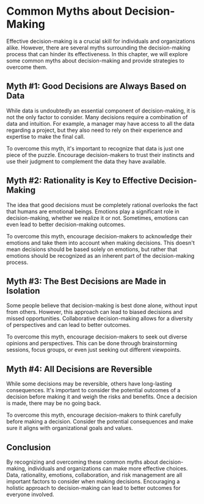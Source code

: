 Common Myths about Decision-Making
============================================================================

Effective decision-making is a crucial skill for individuals and organizations alike. However, there are several myths surrounding the decision-making process that can hinder its effectiveness. In this chapter, we will explore some common myths about decision-making and provide strategies to overcome them.

Myth #1: Good Decisions are Always Based on Data
------------------------------------------------

While data is undoubtedly an essential component of decision-making, it is not the only factor to consider. Many decisions require a combination of data and intuition. For example, a manager may have access to all the data regarding a project, but they also need to rely on their experience and expertise to make the final call.

To overcome this myth, it's important to recognize that data is just one piece of the puzzle. Encourage decision-makers to trust their instincts and use their judgment to complement the data they have available.

Myth #2: Rationality is Key to Effective Decision-Making
--------------------------------------------------------

The idea that good decisions must be completely rational overlooks the fact that humans are emotional beings. Emotions play a significant role in decision-making, whether we realize it or not. Sometimes, emotions can even lead to better decision-making outcomes.

To overcome this myth, encourage decision-makers to acknowledge their emotions and take them into account when making decisions. This doesn't mean decisions should be based solely on emotions, but rather that emotions should be recognized as an inherent part of the decision-making process.

Myth #3: The Best Decisions are Made in Isolation
-------------------------------------------------

Some people believe that decision-making is best done alone, without input from others. However, this approach can lead to biased decisions and missed opportunities. Collaborative decision-making allows for a diversity of perspectives and can lead to better outcomes.

To overcome this myth, encourage decision-makers to seek out diverse opinions and perspectives. This can be done through brainstorming sessions, focus groups, or even just seeking out different viewpoints.

Myth #4: All Decisions are Reversible
-------------------------------------

While some decisions may be reversible, others have long-lasting consequences. It's important to consider the potential outcomes of a decision before making it and weigh the risks and benefits. Once a decision is made, there may be no going back.

To overcome this myth, encourage decision-makers to think carefully before making a decision. Consider the potential consequences and make sure it aligns with organizational goals and values.

Conclusion
----------

By recognizing and overcoming these common myths about decision-making, individuals and organizations can make more effective choices. Data, rationality, emotions, collaboration, and risk management are all important factors to consider when making decisions. Encouraging a holistic approach to decision-making can lead to better outcomes for everyone involved.


